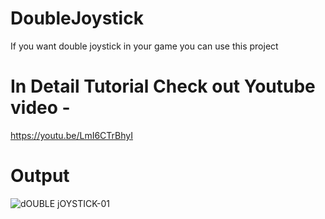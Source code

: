 # DoubleJoystick
If you want double joystick in your game you can use this project

# In Detail Tutorial Check out Youtube video - 
https://youtu.be/LmI6CTrBhyI

# Output

![dOUBLE jOYSTICK-01](https://user-images.githubusercontent.com/76143011/161412545-753698a1-4338-44a6-9dc1-19efaf015000.jpg)
